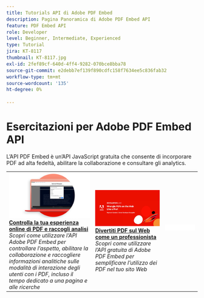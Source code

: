 ```yaml
---
title: Tutorials API di Adobe PDF Embed
description: Pagina Panoramica di Adobe PDF Embed API
feature: PDF Embed API
role: Developer
level: Beginner, Intermediate, Experienced
type: Tutorial
jira: KT-8117
thumbnail: KT-8117.jpg
exl-id: 2fef89cf-640d-4ff4-9282-070bce8bba78
source-git-commit: e2debb7ef139f890cdfc158f7634ee5c836fab32
workflow-type: tm+mt
source-wordcount: '135'
ht-degree: 0%

---
```


# Esercitazioni per Adobe PDF Embed API

L’API PDF Embed è un’API JavaScript gratuita che consente di incorporare PDF ad alta fedeltà, abilitare la collaborazione e consultare gli analytics.

<table style="table-layout:fixed">
<tr>
 <td>
   <a href="controlpdfexperience.md">
      <img alt="Controlla la tua esperienza online di PDF e raccogli analisi" src="assets/ControlPDF_thumb.png" />
   </a>
    <div>
   <a href="controlpdfexperience.md"><strong>Controlla la tua esperienza online di PDF e raccogli analisi</strong></a>
    </div>
    <em>Scopri come utilizzare l’API Adobe PDF Embed per controllare l’aspetto, abilitare la collaborazione e raccogliere informazioni analitiche sulle modalità di interazione degli utenti con i PDF, incluso il tempo dedicato a una pagina e alle ricerche</em>
    <br>
  </td>
  <td>
   <a href="https://experienceleague.adobe.com/docs/adobe-developers-live-events/events/2021/oct2021/pdf-embed-api.html">
      <img alt="Divertiti PDF sul Web come un professionista" src="assets/Wrangle_1280.png" />
   </a>
    <div>
   <a href="https://experienceleague.adobe.com/docs/adobe-developers-live-events/events/2021/oct2021/pdf-embed-api.html"><strong>Divertiti PDF sul Web come un professionista</strong></a>
    </div>
    <em>Scopri come utilizzare l’API gratuita di Adobe PDF Embed per semplificare l’utilizzo dei PDF nel tuo sito Web</em>
    <br>
  </td>
  <td>
    <img alt="Spaziatore" src="../assets/WhiteBanner_Placeholder.png" />
    <div>
    <br>
  </td>
</tr>
</table>
